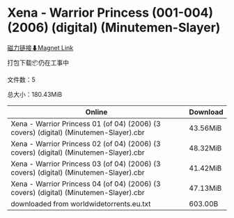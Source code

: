 # Xena - Warrior Princess (001-004) (2006) (digital) (Minutemen-Slayer)

[磁力链接⬇Magnet Link](magnet:?xt=urn:btih:54a0daec3b1436ce47ef890a87cd2bcc0f35df63&dn=Xena%20-%20Warrior%20Princess%20%28001-004%29%20%282006%29%20%28digital%29%20%28Minutemen-Slayer%29)

打包下载📦仍在工事中

文件数：5

总大小：180.43MiB

Online | Download
--- | ---
Xena - Warrior Princess 01 (of 04) (2006) (3 covers) (digital) (Minutemen-Slayer).cbr | 43.56MiB
Xena - Warrior Princess 02 (of 04) (2006) (3 covers) (digital) (Minutemen-Slayer).cbr | 48.32MiB
Xena - Warrior Princess 03 (of 04) (2006) (3 covers) (digital) (Minutemen-Slayer).cbr | 41.42MiB
Xena - Warrior Princess 04 (of 04) (2006) (3 covers) (digital) (Minutemen-Slayer).cbr | 47.13MiB
downloaded from worldwidetorrents.eu.txt | 603.00B